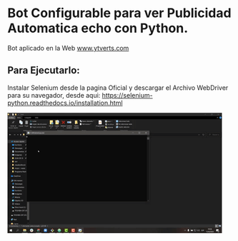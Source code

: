 # Bot Configurable para ver Publicidad Automatica echo con Python.

Bot aplicado en la Web www.ytverts.com

## Para Ejecutarlo:
Instalar Selenium desde la pagina Oficial y descargar el Archivo WebDriver para su navegador, desde aqui:
https://selenium-python.readthedocs.io/installation.html

![bot](./img/bot.gif)
